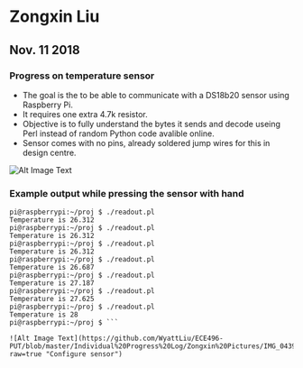 # Zongxin Liu

## Nov. 11 2018
### Progress on temperature sensor
* The goal is the to be able to communicate with a DS18b20 sensor using Raspberry Pi.
* It requires one extra 4.7k resistor.
* Objective is to fully understand the bytes it sends and decode useing Perl instead of random Python code avalible online. 
* Sensor comes with no pins, already soldered jump wires for this in design centre.

![Alt Image Text](https://github.com/WyattLiu/ECE496-PUT/blob/master/Individual%20Progress%20Log/Zongxin%20Pictures/IMG_0438.jpeg?raw=true "Sensor")


### Example output while pressing the sensor with hand
```
pi@raspberrypi:~/proj $ ./readout.pl 
Temperature is 26.312
pi@raspberrypi:~/proj $ ./readout.pl 
Temperature is 26.312
pi@raspberrypi:~/proj $ ./readout.pl 
Temperature is 26.312
pi@raspberrypi:~/proj $ ./readout.pl 
Temperature is 26.687
pi@raspberrypi:~/proj $ ./readout.pl 
Temperature is 27.187
pi@raspberrypi:~/proj $ ./readout.pl 
Temperature is 27.625
pi@raspberrypi:~/proj $ ./readout.pl 
Temperature is 28
pi@raspberrypi:~/proj $ ```

![Alt Image Text](https://github.com/WyattLiu/ECE496-PUT/blob/master/Individual%20Progress%20Log/Zongxin%20Pictures/IMG_0439.jpeg?raw=true "Configure sensor")
